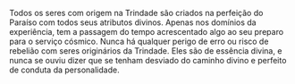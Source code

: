 ﻿Todos os seres com origem na Trindade são criados na perfeição do Paraíso com todos seus atributos divinos. Apenas nos domínios da experiência, tem a passagem do tempo acrescentado algo ao seu preparo para o serviço cósmico. Nunca há qualquer perigo de erro ou risco de rebelião com seres originários da Trindade. Eles são de essência divina, e nunca se ouviu dizer que se tenham desviado do caminho divino e perfeito de conduta da personalidade.